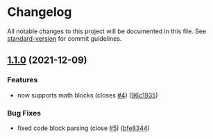 # Changelog

All notable changes to this project will be documented in this file. See [standard-version](https://github.com/conventional-changelog/standard-version) for commit guidelines.

## [1.1.0](https://github.com/valentine195/obsidian-markdown-attributes/compare/1.0.3...1.1.0) (2021-12-09)


### Features

* now supports math blocks (closes [#4](https://github.com/valentine195/obsidian-markdown-attributes/issues/4)) ([96c1935](https://github.com/valentine195/obsidian-markdown-attributes/commit/96c1935e0d6791e569d89ffafa9af5616f9dcb69))


### Bug Fixes

* fixed code block parsing (close [#5](https://github.com/valentine195/obsidian-markdown-attributes/issues/5)) ([bfe8344](https://github.com/valentine195/obsidian-markdown-attributes/commit/bfe83445977af4b40a08d6acacf3a4abf080f97a))
